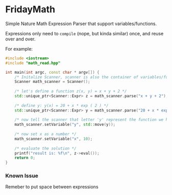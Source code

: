 # FridayMath

Simple Nature Math Expression Parser that support variables/functions.

Expressions only need to `compile` (nope, but kinda similar) once, and reuse over and over.

For example:

```Cpp
#include <iostream>
#include "math_read.hpp"

int main(int argc, const char * argv[]) {
    /* Initalize Scanner, scanner is also the container of variables/functions */
    Scanner math_scanner = Scanner();
    
    /* let's define a function z(x, y) = x + y + 2 */
    std::unique_ptr<Scanner::Expr> z = math_scanner.parse("x + y + 2");
    
    /* define y: y(x) = 20 + x * exp ( 2 ) */
    std::unique_ptr<Scanner::Expr> y = math_scanner.parse("20 + x * exp ( 2 )");
    
    /* now tell the scanner that letter 'y' represent the function we have */
    math_scanner.setVariable("y", std::move(y));
    
    /* now set x as a number */
    math_scanner.setVariable("x", 10);
    
    /* evaluate the solution */
    printf("result is: %f\n", z->eval());
    return 0;
}
```

### Known Issue

Remeber to put space between expressions
